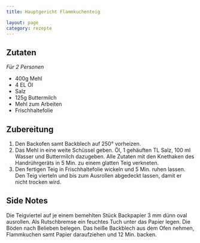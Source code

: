 ```yaml
---
title: Hauptgericht Flammkuchenteig

layout: page
category: rezepte
---
```


Zutaten
-------
*Für 2 Personen*

- 400g Mehl
- 4 EL Öl
- Salz
- 125g Buttermilch
- Mehl zum Arbeiten
- Frischhaltefolie

Zubereitung
-----------
1. Den Backofen samt Backblech auf 250° vorheizen. 
2. Das Mehl in eine weite Schüssel geben. Öl, 1 gehäuften TL Salz, 100 ml Wasser und Buttermilch dazugeben.
Alle Zutaten mit den Knethaken des Handrührgeräts in 5 Min. zu einem glatten Teig verkneten.
3. Den fertigen Teig in Frischhaltefolie wickeln und 5 Min. ruhen lassen. 
Den Teig vierteln und bis zum Ausrollen abgedeckt lassen, damit er nicht trocken wird.

Side Notes
----------
Die Teigviertel auf je einem bemehlten Stück Backpapier 3 mm dünn oval ausrollen. Als Rutschbremse ein feuchtes Tuch unter das Papier legen.
Die Böden nach Belieben belegen. Das heiße Backblech aus dem Ofen nehmen, Flammkuchen samt Papier daraufziehen und 12 Min. backen.

